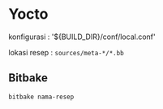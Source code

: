 # Yocto

konfigurasi : '${BUILD_DIR}/conf/local.conf'

lokasi resep : `sources/meta-*/*.bb`

## Bitbake

`bitbake nama-resep `